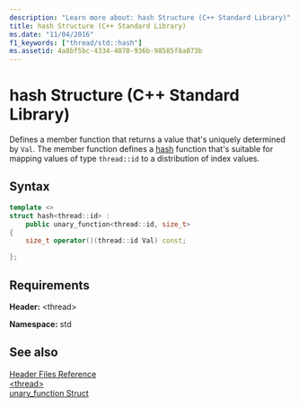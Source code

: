 ```yaml
---
description: "Learn more about: hash Structure (C++ Standard Library)"
title: hash Structure (C++ Standard Library)
ms.date: "11/04/2016"
f1_keywords: ["thread/std::hash"]
ms.assetid: 4a8bf5bc-4334-4070-936b-98585f8a073b
---
```

# hash Structure (C++ Standard Library)

Defines a member function that returns a value that's uniquely determined by `Val`. The member function defines a [hash](../standard-library/hash-class.md) function that's suitable for mapping values of type `thread::id` to a distribution of index values.

## Syntax

```cpp
template <>
struct hash<thread::id> :
    public unary_function<thread::id, size_t>
{
    size_t operator()(thread::id Val) const;

};
```

## Requirements

**Header:** \<thread>

**Namespace:** std

## See also

[Header Files Reference](../standard-library/cpp-standard-library-header-files.md)\
[\<thread>](../standard-library/thread.md)\
[unary_function Struct](../standard-library/unary-function-struct.md)
